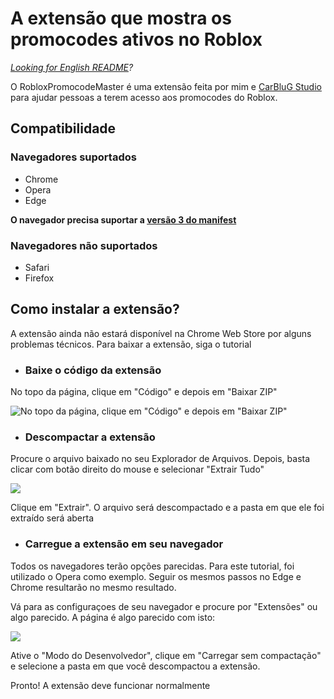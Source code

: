 # A extensão que mostra os promocodes ativos no Roblox
*[Looking for English README](https://github.com/leonardobagi/robloxpromocodemaster/blob/main/README-en.md)?*

O RobloxPromocodeMaster é uma extensão feita por mim e [CarBluG Studio](https://youtube.com/c/CarBluG%20Studio) para ajudar pessoas a terem acesso aos promocodes do Roblox.

## Compatibilidade
### Navegadores suportados
- Chrome
- Opera
- Edge

**O navegador precisa suportar a [versão 3 do manifest](https://developer.chrome.com/docs/extensions/mv3/intro/mv3-overview/)**

### Navegadores não suportados
- Safari
- Firefox

## Como instalar a extensão?
A extensão ainda não estará disponível na Chrome Web Store por alguns problemas técnicos. Para baixar a extensão, siga o tutorial

- ### Baixe o código da extensão

No topo da página, clique em "Código" e depois em "Baixar ZIP"

![No topo da página, clique em "Código" e depois em "Baixar ZIP"](https://images2.imgbox.com/b0/28/DCv23UHU_o.png)

- ### Descompactar a extensão

Procure o arquivo baixado no seu Explorador de Arquivos. Depois, basta clicar com botão direito do mouse e selecionar "Extrair Tudo"

![](https://images2.imgbox.com/5a/11/C385khMJ_o.png)

Clique em "Extrair". O arquivo será descompactado e a pasta em que ele foi extraído será aberta

- ### Carregue a extensão em seu navegador

Todos os navegadores terão opções parecidas. Para este tutorial, foi utilizado o Opera como exemplo. Seguir os mesmos passos no Edge e Chrome resultarão no mesmo resultado.

Vá para as configuraçoes de seu navegador e procure por "Extensões" ou algo parecido. A página é algo parecido com isto:

![](https://images2.imgbox.com/e0/e7/ZPzR58bU_o.png)

Ative o "Modo do Desenvolvedor", clique em "Carregar sem compactação" e selecione a pasta em que você descompactou a extensão.

Pronto! A extensão deve funcionar normalmente